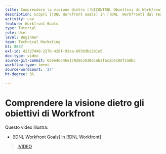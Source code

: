 ```yaml
---
title: Comprendere la visione dietro [!UICONTROL Obiettivi di Workfront]
description: Scopri [!DNL Workfront Goals] in [!DNL  Workfront] dal team di prodotto.
activity: use
feature: Workfront Goals
type: Tutorial
role: User
level: Beginner
team: Technical Marketing
kt: 8887
exl-id: 42327448-227b-428f-93aa-6039db1291e5
doc-type: video
source-git-commit: 650e4d346e1792863930dcebafacab4c88f2a8bc
workflow-type: tm+mt
source-wordcount: '27'
ht-degree: 3%

---
```


# Comprendere la visione dietro gli obiettivi di Workfront

Questo video illustra:

* [!DNL Workfront Goals] in [!DNL  Workfront]

>[!VIDEO](https://video.tv.adobe.com/v/335181/?quality=12&learn=on)
